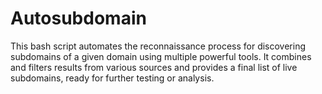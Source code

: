 # Autosubdomain
This bash script automates the reconnaissance process for discovering subdomains of a given domain using multiple powerful tools. It combines and filters results from various sources and provides a final list of live subdomains,  ready for further testing or analysis.
